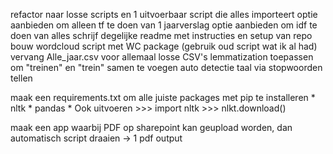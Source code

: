 refactor naar losse scripts en 1 uitvoerbaar script die alles importeert
optie aanbieden om alleen tf te doen van 1 jaarverslag
optie aanbieden om idf te doen van alles
schrijf degelijke readme met instructies en setup van repo
bouw wordcloud script met WC package (gebruik oud script wat ik al had)
vervang Alle_jaar.csv voor allemaal losse CSV's
lemmatization toepassen om "treinen" en "trein" samen te voegen
auto detectie taal via stopwoorden tellen

maak een requirements.txt om alle juiste packages met pip te installeren
	* nltk
	* pandas
	* Ook uitvoeren
		>>> import nltk
		>>> nlkt.download()

maak een app waarbij PDF op sharepoint kan geupload worden, dan automatisch script draaien -> 1 pdf output